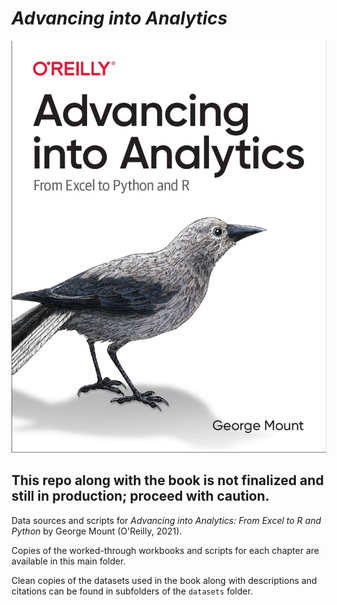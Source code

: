 # _Advancing into Analytics_

![Cover image](cover.jpg)

## This repo along with the book is not finalized and still in production; proceed with caution. 

Data sources and scripts for _Advancing into Analytics: From Excel to R and Python_ by George Mount (O'Reilly, 2021).

Copies of the worked-through workbooks and scripts for each chapter are available in this main folder.

Clean copies of the datasets used in the book along with descriptions and citations can be found in subfolders of the `datasets` folder.
